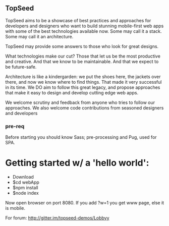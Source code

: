## TopSeed

TopSeed aims to be a showcase of best practices and approaches for developers and designers
who want to build stunning mobile-first web apps with some of the best technologies
available now. Some may call it a stack. Some may call it an architecture. 

TopSeed may provide some answers to those 
who look for great designs.

What technologies make our cut? Those that let us be the most
productive and creative. And that we know to be maintainable. And that we expect 
to be future-safe.

Architecture is like a kindergarden: we put the shoes here, the jackets over there,
and now we know where to find things. That made it very successful in its time.
We DO aim to follow this great legacy, and propose approaches that make it easy
to design and develop cutting edge web apps.

We welcome scrutiny and feedback from anyone who tries to follow our approaches. 
We also welcome code contributions from seasoned designers and developers

### pre-req

Before starting you should know Sass; pre-processing and Pug, used for SPA.

# Getting started w/ a 'hello world':

- Download
- $cd webApp
- $npm install
- $node index

Now open browser on port 8080.
If you add ?w=1 you get www page, else it is mobile. 

For forum: http://gitter.im/topseed-demos/Lobbyy
